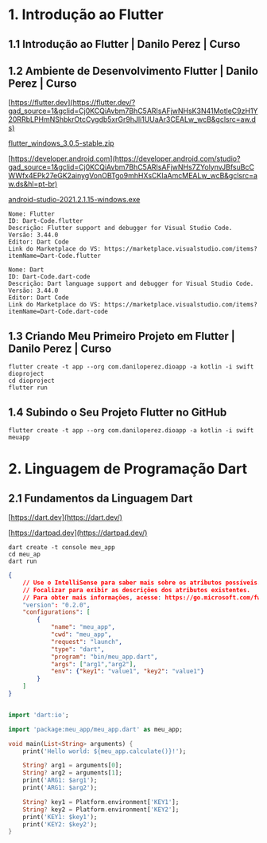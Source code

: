 # 1. Introdução ao Flutter

## 1.1 Introdução ao Flutter | Danilo Perez | Curso

## 1.2 Ambiente de Desenvolvimento Flutter | Danilo Perez | Curso

[https://flutter.dev](https://flutter.dev/?gad_source=1&gclid=Cj0KCQiAvbm7BhC5ARIsAFjwNHsK3N41MotleC9zH1Y20RRbLPHmNShbkrOtcCygdb5xrGr9hJli1UUaAr3CEALw_wcB&gclsrc=aw.ds)

[flutter_windows_3.0.5-stable.zip](https://storage.googleapis.com/flutter_infra_release/releases/stable/windows/flutter_windows_3.0.5-stable.zip)

[https://developer.android.com](https://developer.android.com/studio?gad_source=1&gclid=Cj0KCQiAvbm7BhC5ARIsAFjwNHs7ZYolynvJBfsuBcCWWfx4EPk27eGK2ainygVonOBTgo9mhHXsCKIaAmcMEALw_wcB&gclsrc=aw.ds&hl=pt-br)

[android-studio-2021.2.1.15-windows.exe](https://redirector.gvt1.com/edgedl/android/studio/install/2021.2.1.15/android-studio-2021.2.1.15-windows.exe)

```
Nome: Flutter
ID: Dart-Code.flutter
Descrição: Flutter support and debugger for Visual Studio Code.
Versão: 3.44.0
Editor: Dart Code
Link do Marketplace do VS: https://marketplace.visualstudio.com/items?itemName=Dart-Code.flutter
```

```
Nome: Dart
ID: Dart-Code.dart-code
Descrição: Dart language support and debugger for Visual Studio Code.
Versão: 3.44.0
Editor: Dart Code
Link do Marketplace do VS: https://marketplace.visualstudio.com/items?itemName=Dart-Code.dart-code
```

## 1.3 Criando Meu Primeiro Projeto em Flutter | Danilo Perez | Curso

```
flutter create -t app --org com.daniloperez.dioapp -a kotlin -i swift dioproject
cd dioproject
flutter run
```

## 1.4 Subindo o Seu Projeto Flutter no GitHub

```
flutter create -t app --org com.daniloperez.dioapp -a kotlin -i swift meuapp
```

# 2. Linguagem de Programação Dart

## 2.1 Fundamentos da Linguagem Dart

[https://dart.dev](https://dart.dev/)

[https://dartpad.dev](https://dartpad.dev/)

```
dart create -t console meu_app
cd meu_ap
dart run
```

```json D:\GitHub\dio\.vscode\launch.json
{
    // Use o IntelliSense para saber mais sobre os atributos possíveis.
    // Focalizar para exibir as descrições dos atributos existentes.
    // Para obter mais informações, acesse: https://go.microsoft.com/fwlink/?linkid=830387
    "version": "0.2.0",
    "configurations": [
        {
            "name": "meu_app",
            "cwd": "meu_app",
            "request": "launch",
            "type": "dart",
            "program": "bin/meu_app.dart",
            "args": ["arg1","arg2"],
            "env": {"key1": "value1", "key2": "value1"}
        }
    ]
}
```

```dart D:\GitHub\dio\meu_app\bin\meu_app.dart

import 'dart:io';

import 'package:meu_app/meu_app.dart' as meu_app;

void main(List<String> arguments) {
    print('Hello world: ${meu_app.calculate()}!');

    String? arg1 = arguments[0];
    String? arg2 = arguments[1];
    print('ARG1: $arg1');
    print('ARG1: $arg2');

    String? key1 = Platform.environment['KEY1'];
    String? key2 = Platform.environment['KEY2'];
    print('KEY1: $key1');
    print('KEY2: $key2');
}
```
